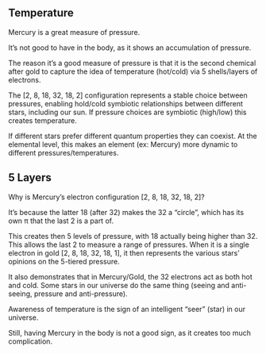 ## Temperature

Mercury is a great measure of pressure. 

It’s not good to have in the body, as it shows an accumulation of pressure.

The reason it’s a good measure of pressure is that it is the second chemical after gold to capture the idea of temperature (hot/cold) via 5 shells/layers of electrons.

The [2, 8, 18, 32, 18, 2] configuration represents a stable choice between pressures, enabling hold/cold symbiotic relationships between different stars, including our sun. If pressure choices are symbiotic (high/low) this creates temperature.

If different stars prefer different quantum properties they can coexist. At the elemental level, this makes an element (ex: Mercury) more dynamic to different pressures/temperatures.

## 5 Layers

Why is Mercury’s electron configuration [2, 8, 18, 32, 18, 2]?

It’s because the latter 18 (after 32) makes the 32 a “circle”, which has its own π that the last 2 is a part of. 

This creates then 5 levels of pressure, with 18 actually being higher than 32. This allows the last 2 to measure a range of pressures. When it is a single electron in gold [2, 8, 18, 32, 18, 1], it then represents the various stars’ opinions on the 5-tiered pressure.

It also demonstrates that in Mercury/Gold, the 32 electrons act as both hot and cold. Some stars in our universe do the same thing (seeing and anti-seeing, pressure and anti-pressure).

Awareness of temperature is the sign of an intelligent “seer” (star) in our universe. 

Still, having Mercury in the body is not a good sign, as it creates too much complication.